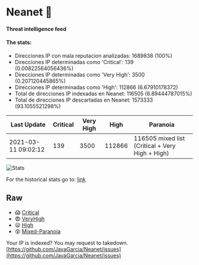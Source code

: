 # Neanet :hocho:
#### Threat intelligence feed
#### The stats:

- Direcciones IP con mala reputacion analizadas: 1689838 (100%)
- Direcciones IP determinadas como 'Critical':  139 (0.00822564056436%)
- Direcciones IP determinadas como 'Very High':  3500 (0.207120445865%)
- Direcciones IP determinadas como 'High':  112866 (6.67910178372)
- Total de direcciones IP indexadas en Neanet:  116505 (6.89444787015%)
- Total de direcciones IP descartadas en Neanet:  1573333 (93.1055521298%)

| Last Update | Critical | Very High | High | Paranoia |
| --- | --- | --- | --- | --- |
| 2021-03-11 09:02:12 | 139 | 3500 | 112866 | 116505 mixed list (Critical + Very High + High)|

![Stats](https://docs.google.com/spreadsheets/d/e/2PACX-1vSnaNMIXVabIpDJjufMlzH7poXnshF3mgd8Is1g9ytUEzVsP5my4Trn8f-xkoLLQ38xpL3HtmUexLo6/pubchart?oid=501124687&format=image)

For the historical stats go to: [link](/stats.csv)
## Raw
- :scream: [Critical](https://raw.githubusercontent.com/JavaGarcia/Neanet/master/blacklists/neanet_critical.txt)
- :fearful: [VeryHigh](https://raw.githubusercontent.com/JavaGarcia/Neanet/master/blacklists/neanet_veryHigh.txtt)
- :frowning: [High](https://raw.githubusercontent.com/JavaGarcia/Neanet/master/blacklists/neanet_high.txt)
- :dizzy_face: [Mixed-Paranoia](https://raw.githubusercontent.com/JavaGarcia/Neanet/master/blacklists/neanet_all.txt)


Your IP is indexed? You may request to takedown. [https://github.com/JavaGarcia/Neanet/issues](https://github.com/JavaGarcia/Neanet/issues)














































































































































































































































































































































































































































































































































































































































































































































































































































































































































































































































































































































































































































































































































































































































































































































































































































































































































































































































































































































































































































































































































































































































































































































































































































































































































































































































































































































































































































































































































































































































































































































































































































































































































































































































































































































































































































































































































































































































































































































































































































































































































































































































































































































































































































































































































































































































































































































































































































































































































































